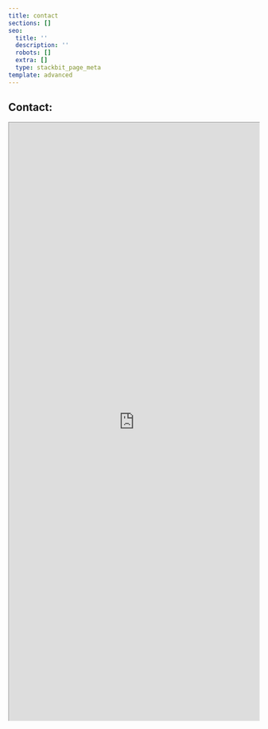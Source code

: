 ```yaml
---
title: contact
sections: []
seo:
  title: ''
  description: ''
  robots: []
  extra: []
  type: stackbit_page_meta
template: advanced
---
```


## Contact:

<iframe src="https://bgoonz-blog-v3-0.netlify.app/contact/" height="1600px" width="100%" style="zoom:0.75;align-self:center;"></iframe>
